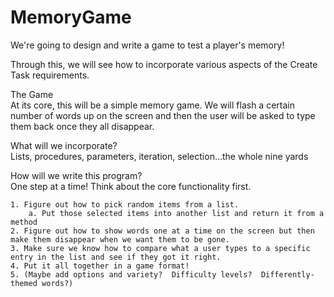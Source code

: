 # MemoryGame

We're going to design and write a game to test a player's memory!

Through this, we will see how to incorporate various aspects of the Create Task requirements.

The Game  
At its core, this will be a simple memory game.  We will flash a certain number of words up on the screen and then the user will be asked to type them back once they all disappear.

What will we incorporate?   
Lists, procedures, parameters, iteration, selection…the whole nine yards

How will we write this program?   
One step at a time!  Think about the core functionality first.

	1. Figure out how to pick random items from a list.
		a. Put those selected items into another list and return it from a method
	2. Figure out how to show words one at a time on the screen but then make them disappear when we want them to be gone.
	3. Make sure we know how to compare what a user types to a specific entry in the list and see if they got it right.
	4. Put it all together in a game format!
	5. (Maybe add options and variety?  Difficulty levels?  Differently-themed words?)
